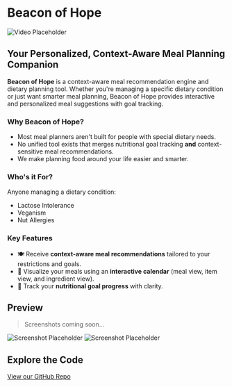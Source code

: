 # Beacon of Hope

![Video Placeholder](https://via.placeholder.com/800x450.png?text=Demo+Video+Coming+Soon)

## Your Personalized, Context-Aware Meal Planning Companion

**Beacon of Hope** is a context-aware meal recommendation engine and dietary planning tool. Whether you're managing a specific dietary condition or just want smarter meal planning, Beacon of Hope provides interactive and personalized meal suggestions with goal tracking.

### Why Beacon of Hope?
- Most meal planners aren't built for people with special dietary needs.
- No unified tool exists that merges nutritional goal tracking **and** context-sensitive meal recommendations.
- We make planning food around your life easier and smarter.

### Who's it For?
Anyone managing a dietary condition:
- Lactose Intolerance
- Veganism
- Nut Allergies

### Key Features
- 🍽️ Receive **context-aware meal recommendations** tailored to your restrictions and goals.
- 📅 Visualize your meals using an **interactive calendar** (meal view, item view, and ingredient view).
- 🎯 Track your **nutritional goal progress** with clarity.

## Preview

> Screenshots coming soon...

![Screenshot Placeholder](https://via.placeholder.com/600x400.png?text=App+Screenshot+1)
![Screenshot Placeholder](https://via.placeholder.com/600x400.png?text=App+Screenshot+2)

## Explore the Code
[View our GitHub Repo](https://github.com/placeholder)
